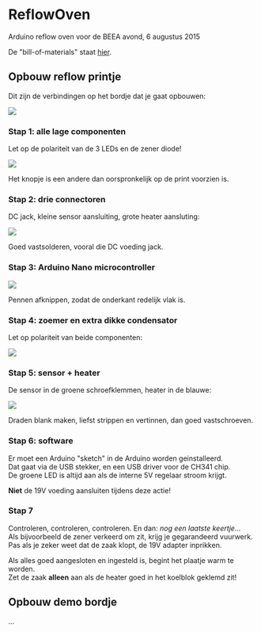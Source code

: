# ReflowOven
Arduino reflow oven voor de BEEA avond, 6 augustus 2015

De "bill-of-materials" staat [hier](board-v1/bill-of-materials.pdf).


## Opbouw reflow printje

Dit zijn de verbindingen op het bordje dat je gaat opbouwen:

![](board-v1/jlpcb-184.png)

### Stap 1: alle lage componenten

Let op de polariteit van de 3 LEDs en de zener diode!

![](images/DSC_5139.jpg)

Het knopje is een andere dan oorspronkelijk op de print voorzien is.

### Stap 2: drie connectoren

DC jack, kleine sensor aansluiting, grote heater aansluting:

![](images/DSC_5140.jpg)

Goed vastsolderen, vooral die DC voeding jack.

### Stap 3: Arduino Nano microcontroller

![](images/DSC_5141.jpg)

Pennen afknippen, zodat de onderkant redelijk vlak is.

### Stap 4: zoemer en extra dikke condensator

Let op polariteit van beide componenten:

![](images/DSC_5142.jpg)

### Stap 5: sensor + heater

De sensor in de groene schroefklemmen, heater in de blauwe:

![](images/DSC_5143.jpg)

Draden blank maken, liefst strippen en vertinnen, dan goed vastschroeven.

### Stap 6: software

Er moet een Arduino "sketch" in de Arduino worden geinstalleerd.  
Dat gaat via de USB stekker, en een USB driver voor de CH341 chip.  
De groene LED is altijd aan als de interne 5V regelaar stroom krijgt.

**Niet** de 19V voeding aansluiten tijdens deze actie!

### Stap 7

Controleren, controleren, controleren. En dan: _nog een laatste keertje..._  
Als bijvoorbeeld de zener verkeerd om zit, krijg je gegarandeerd vuurwerk.  
Pas als je zeker weet dat de zaak klopt, de 19V adapter inprikken.

Als alles goed aangesloten en ingesteld is, begint het plaatje warm te worden.  
Zet de zaak **alleen** aan als de heater goed in het koelblok geklemd zit!


## Opbouw demo bordje

...
